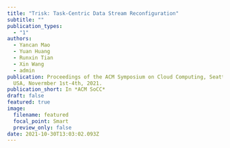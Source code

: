 ```yaml
---
title: "Trisk: Task-Centric Data Stream Reconfiguration"
subtitle: ""
publication_types:
  - "1"
authors:
  - Yancan Mao
  - Yuan Huang
  - Runxin Tian
  - Xin Wang
  - admin
publication: Proceedings of the ACM Symposium on Cloud Computing, Seattle, WA,
  USA, Novermber 1st-4th, 2021.
publication_short: In *ACM SoCC*
draft: false
featured: true
image:
  filename: featured
  focal_point: Smart
  preview_only: false
date: 2021-10-30T13:03:02.093Z
---
```

